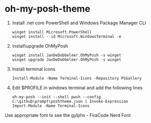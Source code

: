 # oh-my-posh-theme

1. Install .net core PowerShell and Windows Package Manager CLI
   ```
   winget install Microsoft.PowerShell
   winget install --id Microsoft.WindowsTerminal -e
   ```
2. Install\upgrade OhMyPosh
   ```
   winget install JanDeDobbeleer.OhMyPosh -s winget
   winget upgrade JanDeDobbeleer.OhMyPosh -s winget
   ```
3. Install terminal icons
   ```
   Install-Module -Name Terminal-Icons -Repository PSGallery
   ```
4. Edit $PROFILE in windows terminal and add the following lines
   ```
   oh-my-posh --init --shell pwsh --config C:\github\prompt\poshtheme.json | Invoke-Expression
   Import-Module -Name Terminal-Icons
   ```


Use appropriate font to see the gylphs  - FiraCode Nerd Font 
